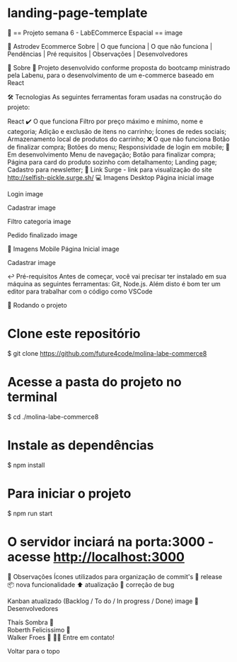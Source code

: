 # landing-page-template
🚀 == Projeto semana 6 - LabECommerce Espacial ==
image

🔗 Astrodev Ecommerce
Sobre   |   O que funciona   |   O que não funciona   |   Pendências   |   Pré requisitos   |   Observações   |   Desenvolvedores

📓 Sobre
🚀 Projeto desenvolvido conforme proposta do bootcamp ministrado pela Labenu, para o desenvolvimento de um e-commerce baseado em React

🛠 Tecnologias
As seguintes ferramentas foram usadas na construção do projeto:

 React
✔️ O que funciona
Filtro por preço máximo e mínimo, nome e categoria;
Adição e exclusão de itens no carrinho;
Ícones de redes sociais;
Armazenamento local de produtos do carrinho;
❌ O que não funciona
Botão de finalizar compra;
Botões do menu;
Responsividade de login em mobile;
🚧 Em desenvolvimento
 Menu de navegação;
 Botão para finalizar compra;
 Página para card do produto sozinho com detalhamento;
 Landing page;
 Cadastro para newsletter;
🔗 Link Surge - link para visualização do site
http://selfish-pickle.surge.sh/
💻 Imagens Desktop
Página inicial image

Login image

Cadastrar image

Filtro categoria image

Pedido finalizado image

📱 Imagens Mobile
Página Inicial
image

Cadastrar
image

↩️ Pré-requisitos
Antes de começar, você vai precisar ter instalado em sua máquina as seguintes ferramentas: Git, Node.js. Além disto é bom ter um editor para trabalhar com o código como VSCode

🏁 Rodando o projeto
# Clone este repositório
$ git clone <https://github.com/future4code/molina-labe-commerce8>

# Acesse a pasta do projeto no terminal
$ cd ./molina-labe-commerce8

# Instale as dependências
$ npm install

# Para iniciar o projeto
$ npm run start

# O servidor inciará na porta:3000 - acesse <http://localhost:3000>
📝 Observações
Ícones utilizados para organização de commit's
🏁 release 📦 nova funcionalidade ⬆️ atualização 🐞 correção de bug

Kanban atualizado (Backlog / To do / In progress / Done) image
👷 Desenvolvedores

Thaís Sombra 🚀	
Roberth Felicissimo 🚀	
Walker Froes 🚀
👋🏽 Entre em contato!

Voltar para o topo
